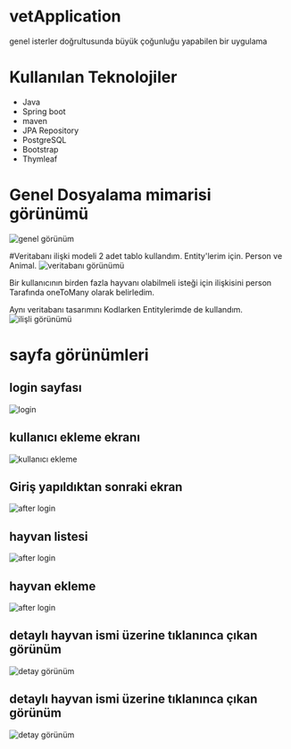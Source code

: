 # vetApplication
genel isterler doğrultusunda büyük çoğunluğu yapabilen bir uygulama

# Kullanılan Teknolojiler

+ Java
+ Spring boot
+ maven
+ JPA Repository
+ PostgreSQL
+ Bootstrap
+ Thymleaf

# Genel Dosyalama mimarisi görünümü

![genel görünüm](https://i.hizliresim.com/ed1jira.PNG)

#Veritabanı ilişki modeli
2 adet tablo kullandım. Entity'lerim için. Person ve Animal.
![veritabanı görünümü](https://i.hizliresim.com/2yzv7cg.PNG)

Bir kullanıcının birden fazla hayvanı olabilmeli isteği için ilişkisini person Tarafında oneToMany olarak belirledim. 

Aynı veritabanı tasarımını Kodlarken Entitylerimde de kullandım. 
![ilişli görünümü](https://i.hizliresim.com/lj4zbnk.png)

# sayfa görünümleri
## login sayfası
![login](https://i.hizliresim.com/2gswas7.PNG)
## kullanıcı ekleme ekranı
![kullanıcı ekleme](https://i.hizliresim.com/4jq91fx.PNG)
## Giriş yapıldıktan sonraki ekran
![after login](https://i.hizliresim.com/m2ql7ws.PNG)
## hayvan listesi
![after login](https://i.hizliresim.com/nbu6inc.PNG)
## hayvan ekleme
![after login](https://i.hizliresim.com/ijdgv3r.PNG)
## detaylı hayvan ismi üzerine tıklanınca çıkan görünüm
![detay görünüm](https://i.hizliresim.com/8f2fizt.PNG)
## detaylı hayvan ismi üzerine tıklanınca çıkan görünüm
![detay görünüm](https://i.hizliresim.com/ahrqbes.PNG)
